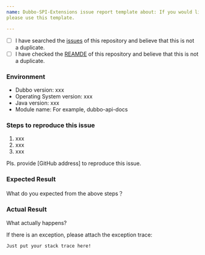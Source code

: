 ```yaml
---
name: Dubbo-SPI-Extensions issue report template about: If you would like to report a issue to Dubbo-SPI-Extensions,
please use this template.

---
```


- [ ] I have searched the [issues](https://github.com/apache/dubbo-spi-extensions/issues) of this repository and believe
  that this is not a duplicate.
- [ ] I have checked the [REAMDE](https://github.com/apache/dubbo-admin/blob/dubbo-spi-extensions/README.md) of this
  repository and believe that this is not a duplicate.

### Environment

* Dubbo version: xxx
* Operating System version: xxx
* Java version: xxx
* Module name: For example, dubbo-api-docs

### Steps to reproduce this issue

1. xxx
2. xxx
3. xxx

Pls. provide [GitHub address] to reproduce this issue.

### Expected Result

What do you expected from the above steps？

### Actual Result

What actually happens?

If there is an exception, please attach the exception trace:

```
Just put your stack trace here!
```
